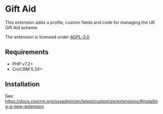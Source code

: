 # Gift Aid

This extension adds a profile, custom fields and code for managing the UK Gift Aid scheme.

The extension is licensed under [AGPL-3.0](LICENSE.txt).

## Requirements

* PHP v7.2+
* CiviCRM 5.24+

## Installation

See: https://docs.civicrm.org/sysadmin/en/latest/customize/extensions/#installing-a-new-extension
